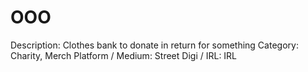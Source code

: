 # OOO

Description: Clothes bank to donate in return for something
Category: Charity, Merch
Platform / Medium: Street
Digi / IRL: IRL
